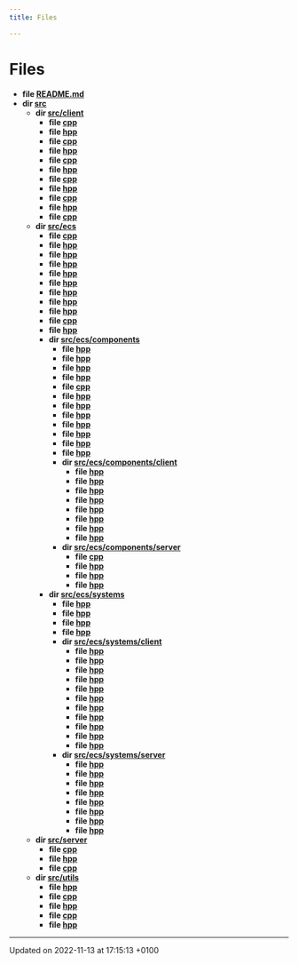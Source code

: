 ```yaml
---
title: Files

---
```


# Files




* **file [README.md](Files/_r_e_a_d_m_e_8md.md#file-readme.md)** 
* **dir [src](Files/dir_68267d1309a1af8e8297ef4c3efbcdba.md#dir-src)** 
    * **dir [src/client](Files/dir_6908ff505388a07996d238c763adbdab.md#dir-src/client)** 
        * **file [cpp](Files/_animation_8cpp.md#file-animation.cpp)** 
        * **file [hpp](Files/_animation_8hpp.md#file-animation.hpp)** 
        * **file [cpp](Files/_asset_loader_8cpp.md#file-assetloader.cpp)** 
        * **file [hpp](Files/_asset_loader_8hpp.md#file-assetloader.hpp)** 
        * **file [cpp](Files/_audio_manager_8cpp.md#file-audiomanager.cpp)** 
        * **file [hpp](Files/_audio_manager_8hpp.md#file-audiomanager.hpp)** 
        * **file [cpp](Files/_get_world_8cpp.md#file-getworld.cpp)** 
        * **file [hpp](Files/_get_world_8hpp.md#file-getworld.hpp)** 
        * **file [cpp](Files/_network_client_8cpp.md#file-networkclient.cpp)** 
        * **file [hpp](Files/_network_client_8hpp.md#file-networkclient.hpp)** 
        * **file [cpp](Files/client_2entrypoint_8cpp.md#file-entrypoint.cpp)** 
    * **dir [src/ecs](Files/dir_ddca5f149c4ce13074f28b270e950ba9.md#dir-src/ecs)** 
        * **file [cpp](Files/_enemy_factory_8cpp.md#file-enemyfactory.cpp)** 
        * **file [hpp](Files/_enemy_factory_8hpp.md#file-enemyfactory.hpp)** 
        * **file [hpp](Files/_engine_8hpp.md#file-engine.hpp)** 
        * **file [hpp](Files/_entity_8hpp.md#file-entity.hpp)** 
        * **file [hpp](Files/_event_8hpp.md#file-event.hpp)** 
        * **file [hpp](Files/_locked_queue_8hpp.md#file-lockedqueue.hpp)** 
        * **file [hpp](Files/_registry_8hpp.md#file-registry.hpp)** 
        * **file [hpp](Files/_sparse_array_8hpp.md#file-sparsearray.hpp)** 
        * **file [hpp](Files/_world_8hpp.md#file-world.hpp)** 
        * **file [cpp](Files/_world_manager_8cpp.md#file-worldmanager.cpp)** 
        * **file [hpp](Files/_world_manager_8hpp.md#file-worldmanager.hpp)** 
        * **dir [src/ecs/components](Files/dir_c145e94a3511d74671e0de53a480e354.md#dir-src/ecs/components)** 
            * **file [hpp](Files/_direction_8hpp.md#file-direction.hpp)** 
            * **file [hpp](Files/_entity_type_8hpp.md#file-entitytype.hpp)** 
            * **file [hpp](Files/_faction_8hpp.md#file-faction.hpp)** 
            * **file [hpp](Files/_health_8hpp.md#file-health.hpp)** 
            * **file [cpp](Files/_movement_a_i_8cpp.md#file-movementai.cpp)** 
            * **file [hpp](Files/_movement_a_i_8hpp.md#file-movementai.hpp)** 
            * **file [hpp](Files/_network_id_8hpp.md#file-networkid.hpp)** 
            * **file [hpp](Files/_position_8hpp.md#file-position.hpp)** 
            * **file [hpp](Files/_score_8hpp.md#file-score.hpp)** 
            * **file [hpp](Files/_size_8hpp.md#file-size.hpp)** 
            * **file [hpp](Files/_velocity_8hpp.md#file-velocity.hpp)** 
            * **file [hpp](Files/_weapon_8hpp.md#file-weapon.hpp)** 
            * **dir [src/ecs/components/client](Files/dir_ab0a5ce78cc1345b2f292773c1232112.md#dir-src/ecs/components/client)** 
                * **file [hpp](Files/_activable_8hpp.md#file-activable.hpp)** 
                * **file [hpp](Files/_animated_8hpp.md#file-animated.hpp)** 
                * **file [hpp](Files/_controllable_8hpp.md#file-controllable.hpp)** 
                * **file [hpp](Files/_drawable_8hpp.md#file-drawable.hpp)** 
                * **file [hpp](Files/_hitbox_8hpp.md#file-hitbox.hpp)** 
                * **file [hpp](Files/_parallax_8hpp.md#file-parallax.hpp)** 
                * **file [hpp](Files/_shootable_8hpp.md#file-shootable.hpp)** 
                * **file [hpp](Files/_text_8hpp.md#file-text.hpp)** 
            * **dir [src/ecs/components/server](Files/dir_a83849123e93de1405174e2beca1638f.md#dir-src/ecs/components/server)** 
                * **file [cpp](Files/_attack_a_i_8cpp.md#file-attackai.cpp)** 
                * **file [hpp](Files/_attack_a_i_8hpp.md#file-attackai.hpp)** 
                * **file [hpp](Files/_follow_entity_8hpp.md#file-followentity.hpp)** 
                * **file [hpp](Files/_projectile_8hpp.md#file-projectile.hpp)** 
        * **dir [src/ecs/systems](Files/dir_21b124123231556e587af26d290be4a8.md#dir-src/ecs/systems)** 
            * **file [hpp](Files/_manage_client_events_8hpp.md#file-manageclientevents.hpp)** 
            * **file [hpp](Files/_movement_8hpp.md#file-movement.hpp)** 
            * **file [hpp](Files/_position_logger_8hpp.md#file-positionlogger.hpp)** 
            * **file [hpp](Files/_run_movement_a_i_8hpp.md#file-runmovementai.hpp)** 
            * **dir [src/ecs/systems/client](Files/dir_8312ed431159819e982d669a999a9d29.md#dir-src/ecs/systems/client)** 
                * **file [hpp](Files/_animate_8hpp.md#file-animate.hpp)** 
                * **file [hpp](Files/_draw_8hpp.md#file-draw.hpp)** 
                * **file [hpp](Files/_execute_once_8hpp.md#file-executeonce.hpp)** 
                * **file [hpp](Files/_handle_incoming_messages_8hpp.md#file-handleincomingmessages.hpp)** 
                * **file [hpp](Files/_handle_parallax_bounds_8hpp.md#file-handleparallaxbounds.hpp)** 
                * **file [hpp](Files/_handle_s_f_m_l_events_8hpp.md#file-handlesfmlevents.hpp)** 
                * **file [hpp](Files/_handle_s_f_m_l_keys_8hpp.md#file-handlesfmlkeys.hpp)** 
                * **file [hpp](Files/_health_bar_8hpp.md#file-healthbar.hpp)** 
                * **file [hpp](Files/_menu_select_8hpp.md#file-menuselect.hpp)** 
                * **file [hpp](Files/_score_update_8hpp.md#file-scoreupdate.hpp)** 
                * **file [hpp](Files/_send_direction_8hpp.md#file-senddirection.hpp)** 
            * **dir [src/ecs/systems/server](Files/dir_1f26314eb5ccb716885c93d7ca7776e3.md#dir-src/ecs/systems/server)** 
                * **file [hpp](Files/_death_update_8hpp.md#file-deathupdate.hpp)** 
                * **file [hpp](Files/_follow_entity_system_8hpp.md#file-followentitysystem.hpp)** 
                * **file [hpp](Files/_handle_incoming_message_8hpp.md#file-handleincomingmessage.hpp)** 
                * **file [hpp](Files/_player_health_update_8hpp.md#file-playerhealthupdate.hpp)** 
                * **file [hpp](Files/_position_update_8hpp.md#file-positionupdate.hpp)** 
                * **file [hpp](Files/_projectile_collision_8hpp.md#file-projectilecollision.hpp)** 
                * **file [hpp](Files/_run_attack_a_i_8hpp.md#file-runattackai.hpp)** 
                * **file [hpp](Files/_waves_8hpp.md#file-waves.hpp)** 
    * **dir [src/server](Files/dir_075bb3ff235063c77951cd176d15a741.md#dir-src/server)** 
        * **file [cpp](Files/_server_8cpp.md#file-server.cpp)** 
        * **file [hpp](Files/_server_8hpp.md#file-server.hpp)** 
        * **file [cpp](Files/server_2entrypoint_8cpp.md#file-entrypoint.cpp)** 
    * **dir [src/utils](Files/dir_313caf1132e152dd9b58bea13a4052ca.md#dir-src/utils)** 
        * **file [hpp](Files/_constant_8hpp.md#file-constant.hpp)** 
        * **file [cpp](Files/_input_map_8cpp.md#file-inputmap.cpp)** 
        * **file [hpp](Files/_input_map_8hpp.md#file-inputmap.hpp)** 
        * **file [cpp](Files/_window_8cpp.md#file-window.cpp)** 
        * **file [hpp](Files/_window_8hpp.md#file-window.hpp)** 



-------------------------------

Updated on 2022-11-13 at 17:15:13 +0100

